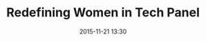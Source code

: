 ---
time: "1:30 - 2:30"
date: 2015-11-21 13:30
room: F38 
breakout: 2
title: Redefining Women in Tech Panel
speakers:
 - Dawn McDougall
 - Gloria Bell
 - Kara Lindstrom
moderator: Juliana Reyes
---